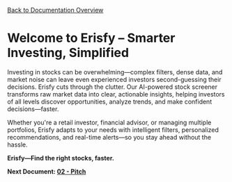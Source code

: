 [Back to Documentation Overview](./readme.md)

# Welcome to Erisfy – Smarter Investing, Simplified

Investing in stocks can be overwhelming—complex filters, dense data, and market noise can leave even experienced investors second-guessing their decisions. Erisfy cuts through the clutter. Our AI-powered stock screener transforms raw market data into clear, actionable insights, helping investors of all levels discover opportunities, analyze trends, and make confident decisions—faster.

Whether you're a retail investor, financial advisor, or managing multiple portfolios, Erisfy adapts to your needs with intelligent filters, personalized recommendations, and real-time alerts—so you stay ahead without the hassle.

**Erisfy—Find the right stocks, faster.**

**Next Document: [02 - Pitch](./02%20-%20pitch.md)**
